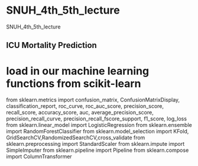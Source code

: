 # SNUH_4th_5th_lecture
SNUH_4th_5th_lecture

## ICU Mortality Prediction
# load in our machine learning functions from scikit-learn
from sklearn.metrics import confusion_matrix, ConfusionMatrixDisplay, classification_report, roc_curve, roc_auc_score, precision_score, recall_score, accuracy_score, auc, average_precision_score, precision_recall_curve, precision_recall_fscore_support, f1_score, log_loss
from sklearn.linear_model import LogisticRegression
from sklearn.ensemble import RandomForestClassifier
from sklearn.model_selection import KFold, GridSearchCV,RandomizedSearchCV,cross_validate
from sklearn.preprocessing import StandardScaler
from sklearn.impute import SimpleImputer
from sklearn.pipeline import Pipeline
from sklearn.compose import ColumnTransformer

